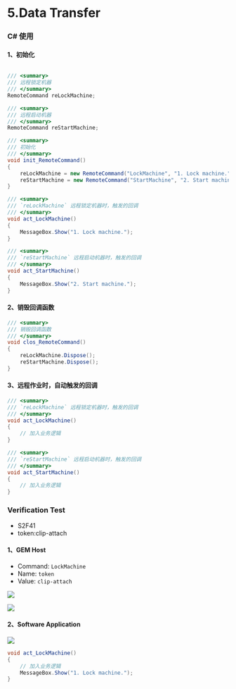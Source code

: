 # 5.Data Transfer

### C# 使用

#### 1、初始化

```c# title="Demo.cs"

/// <summary>
/// 远程锁定机器
/// </summary>
RemoteCommand reLockMachine;

/// <summary>
/// 远程启动机器
/// </summary>
RemoteCommand reStartMachine;

/// <summary>
/// 初始化
/// </summary>
void init_RemoteCommand()
{
    reLockMachine = new RemoteCommand("LockMachine", "1. Lock machine.", act_LockMachine);
    reStartMachine = new RemoteCommand("StartMachine", "2. Start machine.", act_StartMachine);
}

/// <summary>
/// `reLockMachine` 远程锁定机器时，触发的回调
/// </summary>
void act_LockMachine()
{
    MessageBox.Show("1. Lock machine.");
}

/// <summary>
/// `reStartMachine` 远程启动机器时，触发的回调
/// </summary>
void act_StartMachine()
{
    MessageBox.Show("2. Start machine.");
}

```

#### 2、销毁回调函数

```c# title="Demo.cs"
/// <summary>
/// 销毁回调函数
/// </summary>
void clos_RemoteCommand()
{
    reLockMachine.Dispose();
    reStartMachine.Dispose();
}
```

#### 3、远程作业时，自动触发的回调

```c# title="Demo.cs"
/// <summary>
/// `reLockMachine` 远程锁定机器时，触发的回调
/// </summary>
void act_LockMachine()
{
    // 加入业务逻辑
}

/// <summary>
/// `reStartMachine` 远程启动机器时，触发的回调
/// </summary>
void act_StartMachine()
{
    // 加入业务逻辑
}

```

### Verification Test

- S2F41
- token:clip-attach

#### 1、GEM Host

- Command: `LockMachine`
- Name: `token`
- Value: `clip-attach`

![](https://easyimage.ghuang.top/i/2024/06/18/194832-1.webp)

![](https://easyimage.ghuang.top/i/2024/06/18/195021-1.webp)


#### 2、Software Application

![](https://easyimage.ghuang.top/i/2024/06/18/195232-1.webp)


```c# title="Demo.cs"
void act_LockMachine()
{
    // 加入业务逻辑
    MessageBox.Show("1. Lock machine.");
}
```